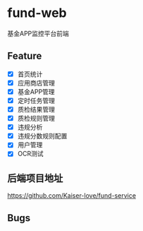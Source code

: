 # fund-web
基金APP监控平台前端
## Feature
- [x] 首页统计
- [x] 应用商店管理
- [x] 基金APP管理
- [x] 定时任务管理
- [x] 质检结果管理
- [x] 质检规则管理
- [x] 违规分析
- [x] 违规分数规则配置
- [x] 用户管理
- [x] OCR测试
## 后端项目地址

https://github.com/Kaiser-love/fund-service

## Bugs
